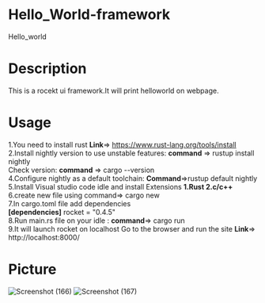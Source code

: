 # Hello_World-framework
Hello_world
# Description
This is a rocekt ui framework.It will print helloworld on webpage.
# Usage
1.You need to install rust 
**Link**=> https://www.rust-lang.org/tools/install   <br />
2.Install nightly version to use unstable features:
**command** => rustup install nightly       
Check version:
**command** => cargo --version           <br />
4.Configure nightly as a default toolchain:
**Command**=>rustup default nightly            <br />
5.Install Visual studio code idle and install Extensions **1.Rust 2.c/c++**        <br />
6.create new file using command=> cargo new <foldername>     <br />
7.In cargo.toml file add dependencies   
**[dependencies]**
rocket  = "0.4.5"      <br />
8.Run main.rs file on your idle :
**command**=> cargo run   <br />
9.It will launch rocket on localhost
Go to the browser and run the site
**Link**=> http://localhost:8000/
# Picture
![Screenshot (166)](https://user-images.githubusercontent.com/49730497/87393850-6c591880-c5cc-11ea-9366-2074f21f256f.png)
![Screenshot (167)](https://user-images.githubusercontent.com/49730497/87393866-6fec9f80-c5cc-11ea-9aed-3fe6452d2d2a.png)
